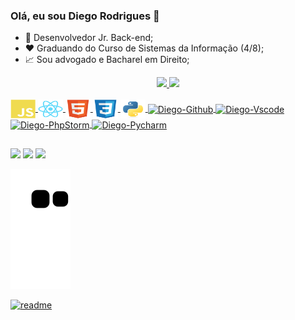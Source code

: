### Olá, eu sou Diego Rodrigues 👋

- 💼 Desenvolvedor Jr. Back-end;
- ❤️ Graduando do Curso de Sistemas da Informação (4/8);
- 📈 Sou advogado e Bacharel em Direito;

<div align="center">
  <a href="https://github.com/DevDiego29">
  <img height="180em" src="https://github-readme-stats.vercel.app/api?username=DevDiego29&show_icons=true&theme=solarized-light&include_all_commits=true&count_private=true"/>
  <img height="180em" src="https://github-readme-stats.vercel.app/api/top-langs/?username=DevDiego29&layout=compact&langs_count=7&theme=solarized-light"/>
</div>
  
<div style="display: inline_block"><br>
  <img align="center" alt="Diego-Js" height="30" width="40" src="https://raw.githubusercontent.com/devicons/devicon/master/icons/javascript/javascript-plain.svg">
  <img align="center" alt="Diego-React" height="30" width="40" src="https://raw.githubusercontent.com/devicons/devicon/master/icons/react/react-original.svg">
  <img align="center" alt="Diego-HTML" height="30" width="40" src="https://raw.githubusercontent.com/devicons/devicon/master/icons/html5/html5-original.svg">
  <img align="center" alt="Diego-CSS" height="30" width="40" src="https://raw.githubusercontent.com/devicons/devicon/master/icons/css3/css3-original.svg">
  <img align="center" alt="Diego-Python" height="30" width="40" src="https://raw.githubusercontent.com/devicons/devicon/master/icons/python/python-original.svg">
  <img align="center" alt="Diego-Github" height="30" width="40" src="https://cdn.jsdelivr.net/gh/devicons/devicon/icons/github/github-original.svg" />
  <img align="center" alt="Diego-Vscode" height="30" width="40" src="https://cdn.jsdelivr.net/gh/devicons/devicon/icons/vscode/vscode-original.svg" />
  <img align="center" alt="Diego-PhpStorm" height="30" width="40" src="https://cdn.jsdelivr.net/gh/devicons/devicon/icons/phpstorm/phpstorm-original.svg" />
  <img align="center" alt="Diego-Pycharm" height="30" width="40" src="https://cdn.jsdelivr.net/gh/devicons/devicon/icons/pycharm/pycharm-original.svg" />
</div>

  ##
  
<div> 
  
  <a href="https://instagram.com/diego_r.alves" target="_blank"><img src="https://img.shields.io/badge/-Instagram-%23E4405F?style=for-the-badge&logo=instagram&logoColor=white" target="_blank"></a>
  <a href = "mailto:adv.diego21@gmail.com"><img src="https://img.shields.io/badge/-Gmail-%23333?style=for-the-badge&logo=gmail&logoColor=white" target="_blank"></a>
  <a href="https://www.linkedin.com/in/tidiegorodrigues/" target="_blank"><img src="https://img.shields.io/badge/-LinkedIn-%230077B5?style=for-the-badge&logo=linkedin&logoColor=white" target="_blank"></a> 
  
  ![Snake animation](https://github.com/DevDiego29/DevDiego29/blob/output/github-contribution-grid-snake.svg)
  
</div>

  [![readme](https://github-readme-stats.vercel.app/api/pin/?username=DevDiego29&repo=DevDiego29&theme=solarized-light)](https://github.com/DevDiego29/DevDiego29)

